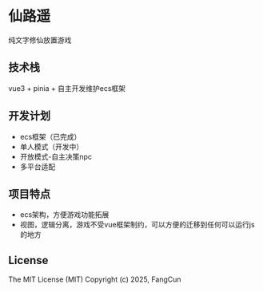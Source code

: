 # 仙路遥

纯文字修仙放置游戏

## 技术栈

vue3 + pinia + 自主开发维护ecs框架

## 开发计划

- ecs框架（已完成）
- 单人模式（开发中）
- 开放模式-自主决策npc
- 多平台适配

## 项目特点

- ecs架构，方便游戏功能拓展
- 视图，逻辑分离，游戏不受vue框架制约，可以方便的迁移到任何可以运行js的地方

## License

The MIT License (MIT)
Copyright (c) 2025, FangCun
